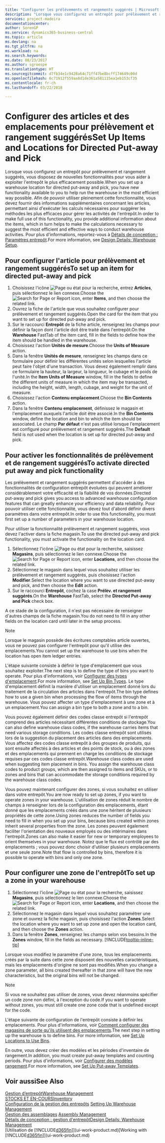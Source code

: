 ```yaml
---
title: "Configurer les prélèvements et rangements suggérés | Microsoft Docs"
description: "Lorsque vous configurez un entrepôt pour prélèvement et rangement suggérés, vous disposez de nouvelles fonctionnalités pour vous aider à exploiter l'entrepôt le plus efficacement possible."
services: project-madeira
documentationcenter: 
author: SorenGP
ms.service: dynamics365-business-central
ms.topic: article
ms.devlang: na
ms.tgt_pltfrm: na
ms.workload: na
ms.search.keywords: 
ms.date: 08/23/2017
ms.author: sgroespe
ms.translationtype: HT
ms.sourcegitcommit: d7fb34e1c9428a64c71ff47be8bcff174649c00d
ms.openlocfilehash: 6c71912f559aa8d1de361a581115ea1eb153cf35
ms.contentlocale: fr-ch
ms.lasthandoff: 03/22/2018

---
```

# <a name="set-up-items-and-locations-for-directed-put-away-and-pick"></a><span data-ttu-id="6e0c8-103">Configurer des articles et des emplacements pour prélèvement et rangement suggérés</span><span class="sxs-lookup"><span data-stu-id="6e0c8-103">Set Up Items and Locations for Directed Put-away and Pick</span></span>
<span data-ttu-id="6e0c8-104">Lorsque vous configurez un entrepôt pour prélèvement et rangement suggérés, vous disposez de nouvelles fonctionnalités pour vous aider à exploiter l'entrepôt le plus efficacement possible.</span><span class="sxs-lookup"><span data-stu-id="6e0c8-104">When you set up a warehouse location for directed put-away and pick, you have new functionality available to you to help run the warehouse in the most efficient way possible.</span></span> <span data-ttu-id="6e0c8-105">Afin de pouvoir utiliser pleinement cette fonctionnalité, vous devez fournir des informations supplémentaires concernant les articles, permettant ainsi d'exécuter les calculs nécessaires pour suggérer les méthodes les plus efficaces pour gérer les activités de l'entrepôt.</span><span class="sxs-lookup"><span data-stu-id="6e0c8-105">In order to make full use of this functionality, you provide additional information about the items, which in turn helps to make the calculations necessary to suggest the most efficient and effective ways to conduct warehouse activities.</span></span> <span data-ttu-id="6e0c8-106">Pour plus d'informations, reportez-vous à [Détails de conception : Paramètres entrepôt](design-details-warehouse-setup.md).</span><span class="sxs-lookup"><span data-stu-id="6e0c8-106">For more information, see [Design Details: Warehouse Setup](design-details-warehouse-setup.md).</span></span>

## <a name="to-set-up-an-item-for-directed-put-away-and-pick"></a><span data-ttu-id="6e0c8-107">Pour configurer l'article pour prélèvement et rangement suggérés</span><span class="sxs-lookup"><span data-stu-id="6e0c8-107">To set up an item for directed put-away and pick</span></span>  
1.  <span data-ttu-id="6e0c8-108">Choisissez l'icône ![Page ou état pour la recherche](media/ui-search/search_small.png "Page ou état pour la recherche"), entrez **Articles**, puis sélectionnez le lien connexe.</span><span class="sxs-lookup"><span data-stu-id="6e0c8-108">Choose the ![Search for Page or Report](media/ui-search/search_small.png "Search for Page or Report icon") icon, enter **Items**, and then choose the related link.</span></span>  
2.  <span data-ttu-id="6e0c8-109">Ouvrez la fiche de l'article que vous souhaitez configurer pour prélèvement et rangement suggérés.</span><span class="sxs-lookup"><span data-stu-id="6e0c8-109">Open the card for the item that you want to set up for directed put-away and pick.</span></span>
3. <span data-ttu-id="6e0c8-110">Sur le raccourci **Entrepôt** de la fiche article, renseignez les champs pour définir la façon dont l'article doit être traité dans l'entrepôt.</span><span class="sxs-lookup"><span data-stu-id="6e0c8-110">On the **Warehouse** FastTab of the item card, fill in the fields to define how the item should be handled in the warehouse.</span></span>  
4.  <span data-ttu-id="6e0c8-111">Choisissez l'action **Unités de mesure**.</span><span class="sxs-lookup"><span data-stu-id="6e0c8-111">Choose the **Units of Measure** action.</span></span>
5. <span data-ttu-id="6e0c8-112">Dans la fenêtre **Unités de mesure**, renseignez les champs dans ce formulaire pour définir les différentes unités selon lesquelles l'article peut faire l'objet d'une transaction. Vous devez également remplir dans ce formulaire la hauteur, la largeur, la longueur, le cubage et le poids de l'unité.</span><span class="sxs-lookup"><span data-stu-id="6e0c8-112">In the **Item Units of Measure** window, fill in the fields to define the different units of measure in which the item may be transacted, including the height, width, length, cubage, and weight for the unit of measure.</span></span>
6. <span data-ttu-id="6e0c8-113">Choisissez l'action **Contenu emplacement**.</span><span class="sxs-lookup"><span data-stu-id="6e0c8-113">Choose the **Bin Contents** action.</span></span>
7. <span data-ttu-id="6e0c8-114">Dans la fenêtre **Contenu emplacement**, définissez le magasin et l'emplacement auxquels l'article doit être associé.</span><span class="sxs-lookup"><span data-stu-id="6e0c8-114">In the **Bin Contents** window, define the location and bin to which the item should be associated.</span></span> <span data-ttu-id="6e0c8-115">Le champ **Par défaut** n'est pas utilisé lorsque l'emplacement est configuré pour prélèvement et rangement suggérés.</span><span class="sxs-lookup"><span data-stu-id="6e0c8-115">The **Default** field is not used when the location is set up for directed put-away and pick.</span></span>  

## <a name="to-activate-directed-put-away-and-pick-functionality"></a><span data-ttu-id="6e0c8-116">Pour activer les fonctionnalités de prélèvement et de rangement suggérés</span><span class="sxs-lookup"><span data-stu-id="6e0c8-116">To activate directed put away and pick functionality</span></span>  
<span data-ttu-id="6e0c8-117">Les prélèvement et rangement suggérés permettent d'accéder à des fonctionnalités de configuration entrepôt évoluées qui peuvent améliorer considérablement votre efficacité et la fiabilité de vos données.</span><span class="sxs-lookup"><span data-stu-id="6e0c8-117">Directed put-away and pick gives you access to advanced warehouse configuration features that can greatly enhance your efficiency and data reliability.</span></span> <span data-ttu-id="6e0c8-118">Pour pouvoir utiliser cette fonctionnalité, vous devez tout d'abord définir divers paramètres dans votre entrepôt.</span><span class="sxs-lookup"><span data-stu-id="6e0c8-118">In order to use this functionality, you must first set up a number of parameters in your warehouse location.</span></span>  

<span data-ttu-id="6e0c8-119">Pour utiliser la fonctionnalité prélèvement et rangement suggérés, vous devez l'activer dans la fiche magasin.</span><span class="sxs-lookup"><span data-stu-id="6e0c8-119">To use the directed put-away and pick functionality, you must activate the functionality on the location card.</span></span>    
1.  <span data-ttu-id="6e0c8-120">Sélectionnez l'icône ![Page ou état pour la recherche](media/ui-search/search_small.png "Page ou état pour la recherche"), saisissez **Magasins**, puis sélectionnez le lien connexe.</span><span class="sxs-lookup"><span data-stu-id="6e0c8-120">Choose the ![Search for Page or Report](media/ui-search/search_small.png "Search for Page or Report icon") icon, enter **Locations**, and then choose the related link.</span></span>  
2.  <span data-ttu-id="6e0c8-121">Sélectionnez le magasin dans lequel vous souhaitez utiliser les prélèvement et rangement suggérés, puis choisissez l'action **Modifier**.</span><span class="sxs-lookup"><span data-stu-id="6e0c8-121">Select the location where you want to use directed put-away and pick, and then choose the **Edit** action.</span></span>  
3.  <span data-ttu-id="6e0c8-122">Sur le raccourci **Entrepôt**, cochez la case **Prélèv. et rangement suggérés**.</span><span class="sxs-lookup"><span data-stu-id="6e0c8-122">On the **Warehouse** FastTab, select the **Directed Put-away and Pick** check box.</span></span>  

<span data-ttu-id="6e0c8-123">A ce stade de la configuration, il n'est pas nécessaire de renseigner d'autres champs de la fiche magasin.</span><span class="sxs-lookup"><span data-stu-id="6e0c8-123">You do not need to fill in any other fields on the location card until later in the setup process.</span></span>  

> [!NOTE]  
>  <span data-ttu-id="6e0c8-124">Lorsque le magasin possède des écritures comptables article ouvertes, vous ne pouvez pas configurer l'entrepôt pour qu'il utilise des emplacements.</span><span class="sxs-lookup"><span data-stu-id="6e0c8-124">You cannot set up the warehouse to use bins when the location has open item ledger entries.</span></span>  

<span data-ttu-id="6e0c8-125">L'étape suivante consiste à définir le type d'emplacement que vous souhaitez exploiter.</span><span class="sxs-lookup"><span data-stu-id="6e0c8-125">The next step is to define the type of bins you want to operate.</span></span> <span data-ttu-id="6e0c8-126">Pour plus d'informations, voir [Configurer des types d'emplacement](warehouse-how-to-set-up-bin-types.md).</span><span class="sxs-lookup"><span data-stu-id="6e0c8-126">For more information, see [Set Up Bin Types](warehouse-how-to-set-up-bin-types.md).</span></span> <span data-ttu-id="6e0c8-127">Le type d'emplacement définit la manière d'utiliser un emplacement donné lors du traitement de la circulation des articles dans l'entrepôt.</span><span class="sxs-lookup"><span data-stu-id="6e0c8-127">The bin type defines how to use a given bin when processing the flow of items through the warehouse.</span></span> <span data-ttu-id="6e0c8-128">Vous pouvez affecter un type d'emplacement à une zone et à un emplacement.</span><span class="sxs-lookup"><span data-stu-id="6e0c8-128">You can assign a bin type to both a zone and to a bin.</span></span>  

<span data-ttu-id="6e0c8-129">Vous pouvez également définir des codes classe entrepôt si l'entrepôt comprend des articles nécessitant différentes conditions de stockage.</span><span class="sxs-lookup"><span data-stu-id="6e0c8-129">You can also define warehouse class codes, if the warehouse carries items that need various storage conditions.</span></span> <span data-ttu-id="6e0c8-130">Les codes classe entrepôt sont utilisés lors de la suggestion du placement des articles dans des emplacements. Vous affectez des codes classe entrepôt à des groupes de produits, qui sont ensuite affectés à des articles et des points de stock, ou à des zones et des emplacements qui prennent en charge les conditions de stockage requises par ces codes classe entrepôt.</span><span class="sxs-lookup"><span data-stu-id="6e0c8-130">Warehouse class codes are used when suggesting item placement in bins. You assign the warehouse class codes to product groups, which are then assigned to items and SKUs, or to zones and bins that can accommodate the storage conditions required by the warehouse class codes.</span></span>  

<span data-ttu-id="6e0c8-131">Vous pouvez maintenant configurer des zones, si vous souhaitez en utiliser dans votre entrepôt.</span><span class="sxs-lookup"><span data-stu-id="6e0c8-131">You are now ready to set up zones, if you want to operate zones in your warehouse.</span></span> <span data-ttu-id="6e0c8-132">L'utilisation de zones réduit le nombre de champs à renseigner lors de la configuration des emplacements, étant donné que les emplacements créés dans une zone héritent de plusieurs propriétés de cette zone.</span><span class="sxs-lookup"><span data-stu-id="6e0c8-132">Using zones reduces the number of fields you need to fill in when you set up your bins, because bins created within zones inherit several properties from the zone.</span></span> <span data-ttu-id="6e0c8-133">Les zones peuvent également faciliter l'orientation des nouveaux employés ou des intérimaires dans l'entrepôt.</span><span class="sxs-lookup"><span data-stu-id="6e0c8-133">Zones can also make it easier for new or temporary employees to orient themselves in your warehouse.</span></span> <span data-ttu-id="6e0c8-134">Notez que le flux est contrôlé par des emplacements ; vous pouvez donc choisir d'utiliser plusieurs emplacements et une seule zone.</span><span class="sxs-lookup"><span data-stu-id="6e0c8-134">Note that flow is controlled by bins, therefore it is possible to operate with bins and only one zone.</span></span>  

## <a name="to-set-up-a-zone-in-your-warehouse"></a><span data-ttu-id="6e0c8-135">Pour configurer une zone de l'entrepôt</span><span class="sxs-lookup"><span data-stu-id="6e0c8-135">To set up a zone in your warehouse</span></span>  
1.  <span data-ttu-id="6e0c8-136">Sélectionnez l'icône ![Page ou état pour la recherche](media/ui-search/search_small.png "Page ou état pour la recherche"), saisissez **Magasins**, puis sélectionnez le lien connexe.</span><span class="sxs-lookup"><span data-stu-id="6e0c8-136">Choose the ![Search for Page or Report](media/ui-search/search_small.png "Search for Page or Report icon") icon, enter **Locations**, and then choose the related link.</span></span>  
2.  <span data-ttu-id="6e0c8-137">Sélectionnez le magasin dans lequel vous souhaitez paramétrer une zone et ouvrez la fiche magasin, puis choisissez l'action **Zones**.</span><span class="sxs-lookup"><span data-stu-id="6e0c8-137">Select the location where you want to set up zone and open the location card, and then choose the **Zones** action.</span></span>  
3.  <span data-ttu-id="6e0c8-138">Dans la fenêtre **Zones**, renseignez les champs selon vos besoins.</span><span class="sxs-lookup"><span data-stu-id="6e0c8-138">In the **Zones** window, fill in the fields as necessary.</span></span> [!INCLUDE[tooltip-inline-tip](includes/tooltip-inline-tip_md.md)]  

<span data-ttu-id="6e0c8-139">Lorsque vous modifiez le paramètre d'une zone, tous les emplacements créés par la suite dans cette zone disposent des nouvelles caractéristiques, mais les emplacements d'origine ne sont pas modifiés.</span><span class="sxs-lookup"><span data-stu-id="6e0c8-139">When you change a zone parameter, all bins created thereafter in that zone will have the new characteristics, but the original bins will not be changed.</span></span>  

> [!NOTE]  
>  <span data-ttu-id="6e0c8-140">Si vous ne souhaitez pas utiliser de zones, vous devez néanmoins spécifier un code zone non défini, à l'exception du code.</span><span class="sxs-lookup"><span data-stu-id="6e0c8-140">If you want to operate without zones, you must still create one zone code that is undefined except for the code.</span></span>  

<span data-ttu-id="6e0c8-141">L'étape suivante de configuration de l'entrepôt consiste à définir les emplacements. Pour plus d'informations, voir [Comment configurer des magasins de sorte qu'ils utilisent des emplacements](warehouse-how-to-set-up-locations-to-use-bins.md).</span><span class="sxs-lookup"><span data-stu-id="6e0c8-141">The next step in setting up the warehouse is to define bins. For more information, see [Set Up Locations to Use Bins](warehouse-how-to-set-up-locations-to-use-bins.md).</span></span>  

<span data-ttu-id="6e0c8-142">En outre, vous devez créer des modèles et les périodes d'inventaire de rangement.</span><span class="sxs-lookup"><span data-stu-id="6e0c8-142">In addition, you must create put-away templates and counting periods.</span></span> <span data-ttu-id="6e0c8-143">Pour plus d'informations, voir [Configurer des modèles rangement](warehouse-how-to-set-up-put-away-templates.md).</span><span class="sxs-lookup"><span data-stu-id="6e0c8-143">For more information, see [Set Up Put-away Templates](warehouse-how-to-set-up-put-away-templates.md).</span></span>  

## <a name="see-also"></a><span data-ttu-id="6e0c8-144">Voir aussi</span><span class="sxs-lookup"><span data-stu-id="6e0c8-144">See Also</span></span>  
[<span data-ttu-id="6e0c8-145">Gestion d’entrepôt</span><span class="sxs-lookup"><span data-stu-id="6e0c8-145">Warehouse Management</span></span>](warehouse-manage-warehouse.md)  
[<span data-ttu-id="6e0c8-146">STOCKS ET EN-COURS</span><span class="sxs-lookup"><span data-stu-id="6e0c8-146">Inventory</span></span>](inventory-manage-inventory.md)  
<span data-ttu-id="6e0c8-147">[Configuration de la gestion des entrepôts](warehouse-setup-warehouse.md)   </span><span class="sxs-lookup"><span data-stu-id="6e0c8-147">[Setting Up Warehouse Management](warehouse-setup-warehouse.md)   </span></span>  
<span data-ttu-id="6e0c8-148">[Gestion des assemblages](assembly-assemble-items.md)  </span><span class="sxs-lookup"><span data-stu-id="6e0c8-148">[Assembly Management](assembly-assemble-items.md)  </span></span>  
[<span data-ttu-id="6e0c8-149">Détails de conception : gestion d'entrepôt</span><span class="sxs-lookup"><span data-stu-id="6e0c8-149">Design Details: Warehouse Management</span></span>](design-details-warehouse-management.md)  
<span data-ttu-id="6e0c8-150">[Utilisation de [!INCLUDE[d365fin](includes/d365fin_md.md)]](ui-work-product.md)</span><span class="sxs-lookup"><span data-stu-id="6e0c8-150">[Working with [!INCLUDE[d365fin](includes/d365fin_md.md)]](ui-work-product.md)</span></span>  

